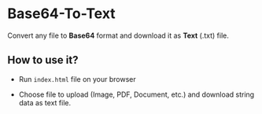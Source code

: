 # Base64-To-Text
Convert any file to **Base64** format and download it as **Text** (.txt) file.

## How to use it?

+ Run `index.html` file on your browser

+ Choose file to upload (Image, PDF, Document, etc.) and download string data as text file.
